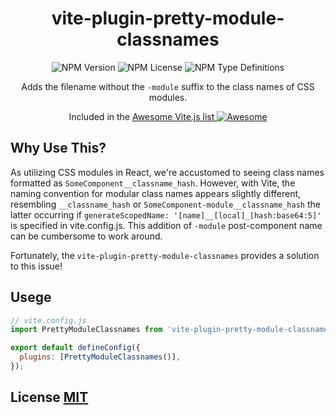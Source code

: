 <div align='center'>
<h1>vite-plugin-pretty-module-classnames</h1>

<img alt="NPM Version" src="https://img.shields.io/npm/v/vite-plugin-pretty-module-classnames?style=for-the-badge">
<img alt="NPM License" src="https://img.shields.io/npm/l/vite-plugin-pretty-module-classnames?style=for-the-badge">
<img alt="NPM Type Definitions" src="https://img.shields.io/npm/types/vite-plugin-pretty-module-classnames?style=for-the-badge">


<br>

Adds the filename without the `-module` suffix to the class names of CSS modules.

<p>
Included in the <a href='https://github.com/vitejs/awesome-vite'>Awesome Vite.js list <img src='https://cdn.rawgit.com/sindresorhus/awesome/d7305f38d29fed78fa85652e3a63e154dd8e8829/media/badge.svg' alt='Awesome'></a>
</p>
</div>

## Why Use This?

As utilizing CSS modules in React, we're accustomed to seeing class names formatted as `SomeComponent__classname_hash`. However, with Vite, the naming convention for modular class names appears slightly different, resembling `__classname_hash` or `SomeComponent-module__classname_hash` the latter occurring if `generateScopedName: '[name]__[local]_[hash:base64:5]'` is specified in vite.config.js. This addition of `-module` post-component name can be cumbersome to work around.

Fortunately, the `vite-plugin-pretty-module-classnames` provides a solution to this issue!

## Usege

```js
// vite.config.js
import PrettyModuleClassnames from 'vite-plugin-pretty-module-classnames';

export default defineConfig({
  plugins: [PrettyModuleClassnames()],
});
```

## License [MIT](./LICENSE)
